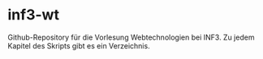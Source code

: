 # inf3-wt

Github-Repository für die Vorlesung Webtechnologien bei INF3.
Zu jedem Kapitel des Skripts gibt es ein Verzeichnis.
